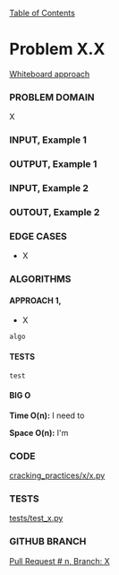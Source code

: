 [Table of Contents](../../README.md)


# Problem X.X

[Whiteboard approach](X)

### PROBLEM DOMAIN
X

### INPUT, Example 1


### OUTPUT, Example 1



### INPUT, Example 2

### OUTOUT, Example 2



### EDGE CASES
- X


### ALGORITHMS

#### APPROACH 1,
- X


```
algo

```


#### TESTS
```
test
```


#### BIG O
**Time O(n):** I need to

**Space O(n):** I'm

### CODE
[cracking_practices/x/x.py](x.py)


### TESTS
[tests/test_x.py](../../tests/test_x.py)

### GITHUB BRANCH

[Pull Request # n, Branch: X](https://github.com/ilealm/cracking-practices/pull/X)
